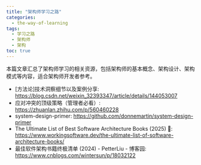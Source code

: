 ```yaml
---
title: "架构师学习之路"
categories:
  - the-way-of-learning
tags:
  - 学习之路
  - 架构师
  - 架构
toc: true
---
```


本篇文章汇总了架构师学习的相关资源，包括架构师的基本概念、架构设计、架构模式等内容，适合架构师开发者参考。

* [方法论]技术洞察细节以及案例分享: <https://blog.csdn.net/weixin_32393347/article/details/144053007>
* 应对冲突的顶级策略（管理者必看）: <https://zhuanlan.zhihu.com/p/560460228>
* system-design-primer: <https://github.com/donnemartin/system-design-primer>
* The Ultimate List of Best Software Architecture Books (2025) 📗: <https://www.workingsoftware.dev/the-ultimate-list-of-software-architecture-books/>
* 最佳软件架构书籍终极清单 (2024) - PetterLiu - 博客园: <https://www.cnblogs.com/wintersun/p/18032122>
